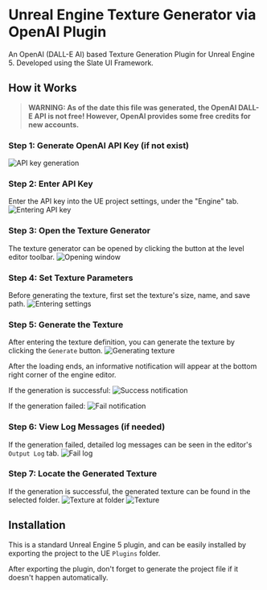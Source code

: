 # Unreal Engine Texture Generator via OpenAI Plugin

An OpenAI (DALL-E AI) based Texture Generation Plugin for Unreal Engine 5. Developed using the Slate UI Framework.

## How it Works

> **WARNING: As of the date this file was generated, the OpenAI DALL-E API is not free! However, OpenAI provides some free credits for new accounts.**

### Step 1: Generate OpenAI API Key (if not exist)
![API key generation](./Screenshots/ss_texturegenerator_apikeygeneration.png)

### Step 2: Enter API Key
Enter the API key into the UE project settings, under the "Engine" tab.
![Entering API key](./Screenshots/ss_texturegenerator_apikey.png)

### Step 3: Open the Texture Generator
The texture generator can be opened by clicking the button at the level editor toolbar.
![Opening window](./Screenshots/ss_texturegenerator_mainwindow.png)

### Step 4: Set Texture Parameters
Before generating the texture, first set the texture's size, name, and save path.
![Entering settings](./Screenshots/ss_texturegenerator_savepath.png)

### Step 5: Generate the Texture
After entering the texture definition, you can generate the texture by clicking the `Generate` button.
![Generating texture](./Screenshots/ss_texturegenerator_loading.png)

After the loading ends, an informative notification will appear at the bottom right corner of the engine editor.

If the generation is successful:
![Success notification](./Screenshots/ss_texturegenerator_successnotification.png)

If the generation failed:
![Fail notification](./Screenshots/ss_texturegenerator_failnotification.png)

### Step 6: View Log Messages (if needed)
If the generation failed, detailed log messages can be seen in the editor's `Output Log` tab.
![Fail log](./Screenshots/ss_texturegenerator_notenoughcreditslog.png)

### Step 7: Locate the Generated Texture
If the generation is successful, the generated texture can be found in the selected folder.
![Texture at folder](./Screenshots/ss_texturegenerator_textureoutput.png)
![Texture](./Screenshots/ss_texturegenerator_generatedtexture.png)

## Installation

This is a standard Unreal Engine 5 plugin, and can be easily installed by exporting the project to the UE `Plugins` folder.

After exporting the plugin, don't forget to generate the project file if it doesn't happen automatically.
